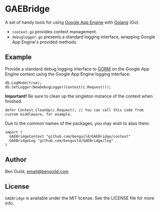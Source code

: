 # GAEBridge
A set of handy tools for using [Google App Engine](https://cloud.google.com/appengine/docs/go/) with [Golang](https://golang.org/) (Go).

* `context.go` provides context management.
* `debuglogger.go` presents a standard logging interface, wrapping Google App Engine's provided methods.

## Example

Provide a standard debug logging interface to [GORM](https://github.com/jinzhu/gorm) on the Google App Engine context using the Google App Engine logging interface:

```
db.LogMode(true);
db.SetLogger(NewDebugLogger(Context(c.Request)));
```

**Important!** Be sure to clean up the singleton instance of the context when finished:

```
defer Context.CleanUp(c.Request); // You can call this code from custom middleware, for example.
```

Due to the common names of the packages, you may wish to alias them:

```
import (
  GAEBridgeContext "github.com/benguild/GAEBridge/context"
  GAEBridgeLog "github.com/benguild/GAEBridge/log"
)
```

## Author

Ben Guild, email@benguild.com

## License

`GAEBridge` is available under the MIT license. See the LICENSE file for more info.
